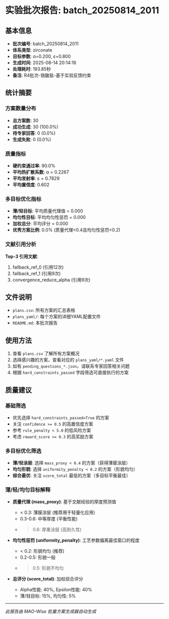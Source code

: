 # 实验批次报告: batch_20250814_2011

## 基本信息

- **批次编号**: batch_20250814_2011
- **体系类型**: zirconate
- **目标参数**: α=0.200, ε=0.800
- **生成时间**: 2025-08-14 20:14:16
- **处理耗时**: 193.85秒
- **备注**: R4批次-锆酸盐-基于实验反馈约束

## 统计摘要

### 方案数量分布
- **总方案数**: 30
- **成功生成**: 30 (100.0%)
- **待专家回答**: 0 (0.0%)
- **生成失败**: 0 (0.0%)

### 质量指标
- **硬约束通过率**: 90.0%
- **平均热扩散系数**: α = 0.2267
- **平均发射率**: ε = 0.7829
- **平均置信度**: 0.602

### 多目标优化指标
- **薄/轻目标**: 平均质量代理值 = 0.000
- **均匀性目标**: 平均均匀性惩罚 = 0.000
- **加权总分**: 平均评分 = 0.000
- **优秀方案比例**: 0.0% (质量代理<0.4且均匀性惩罚<0.2)

### 文献引用分析

**Top-3 引用文献**:
1. fallback_ref_0 (引用12次)
2. fallback_ref_1 (引用9次)
3. convergence_reduce_alpha (引用9次)

## 文件说明

- `plans.csv`: 所有方案的汇总表格
- `plans_yaml/`: 每个方案的详细YAML配置文件
- `README.md`: 本批次报告

## 使用方法

1. 查看 `plans.csv` 了解所有方案概况
2. 选择感兴趣的方案，查看对应的 `plans_yaml/*.yaml` 文件
3. 如有 `pending_questions_*.json`，请联系专家回答相关问题
4. 根据 `hard_constraints_passed` 字段筛选可直接执行的方案

## 质量建议

### 基础筛选
- 优先选择 `hard_constraints_passed=True` 的方案
- 关注 `confidence >= 0.5` 的高置信度方案
- 参考 `rule_penalty < 5.0` 的低风险方案
- 考虑 `reward_score >= 0.3` 的高奖励方案

### 多目标优化筛选
- **薄/轻涂层**: 选择 `mass_proxy < 0.4` 的方案（获得薄膜涂层）
- **均匀形貌**: 选择 `uniformity_penalty < 0.2` 的方案（形貌均匀）
- **综合最优**: 关注 `score_total` 最低的方案（多目标平衡最佳）

### 薄/轻/均匀目标解释
- **质量代理 (mass_proxy)**: 基于文献经验的厚度预测值
  - < 0.3: 薄膜涂层 (推荐用于轻量化应用)
  - 0.3-0.6: 中等厚度 (平衡性能)
  - > 0.6: 厚重涂层 (高耐久性)
  
- **均匀性惩罚 (uniformity_penalty)**: 工艺参数偏离最佳窗口的程度
  - < 0.2: 形貌均匀 (推荐)
  - 0.2-0.5: 形貌一般
  - > 0.5: 形貌不均匀

- **总评分 (score_total)**: 加权综合评分
  - Alpha性能: 40%, Epsilon性能: 40%
  - 薄/轻目标: 15%, 均匀性: 5%

---
*此报告由 MAO-Wise 批量方案生成器自动生成*
